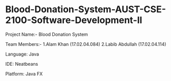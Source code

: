 # Blood-Donation-System-AUST-CSE-2100-Software-Development-II

Project Name:-  Blood Donation System

Team Members:- 
                1.Alam Khan (17.02.04.084) 
                2.Labib Abdullah (17.02.04.114)
            
Language: Java

IDE: Neatbeans

Platform: Java FX
